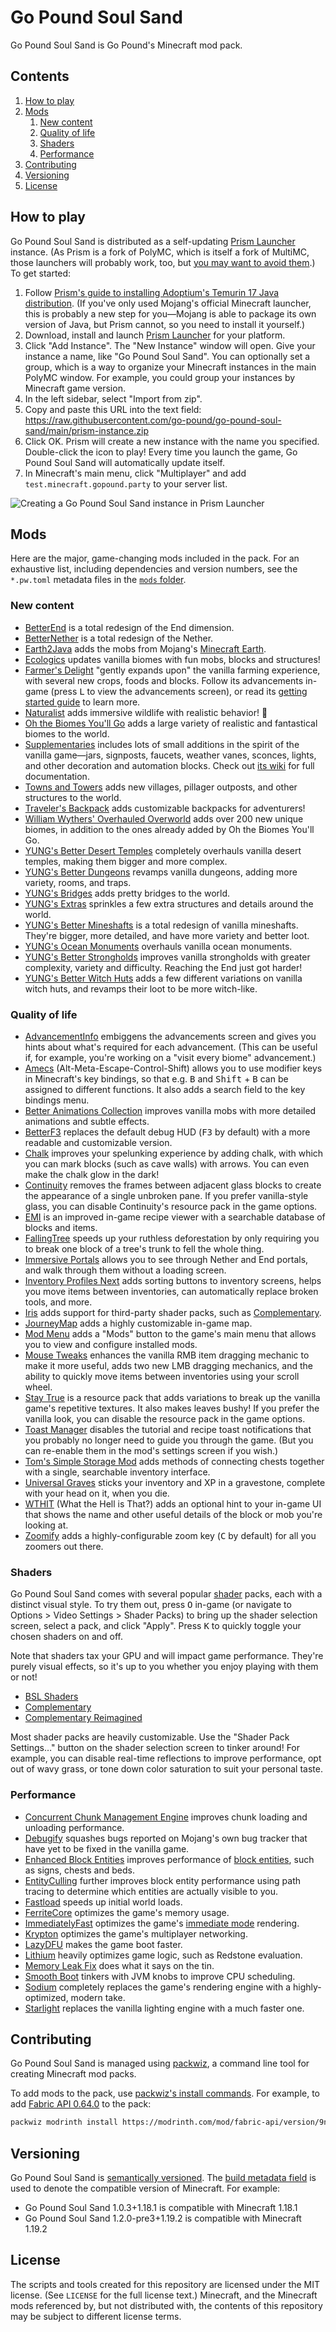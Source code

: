 # Go Pound Soul Sand

Go Pound Soul Sand is Go Pound's Minecraft mod pack.

## Contents

1. [How to play](#how-to-play)
1. [Mods](#mods)
   1. [New content](#new-content)
   1. [Quality of life](#quality-of-life)
   1. [Shaders](#shaders)
   1. [Performance](#performance)
1. [Contributing](#contributing)
1. [Versioning](#versioning)
1. [License](#license)

## How to play

Go Pound Soul Sand is distributed as a self-updating [Prism Launcher](https://prismlauncher.org/) instance. (As Prism is a fork of PolyMC, which is itself a fork of MultiMC, those launchers will probably work, too, but [you may want to avoid them](https://prismlauncher.org/wiki/overview/faq/).) To get started:

1. Follow [Prism's guide to installing Adoptium's Temurin 17 Java distribution](https://prismlauncher.org/wiki/getting-started/installing-java/). (If you've only used Mojang's official Minecraft launcher, this is probably a new step for you—Mojang is able to package its own version of Java, but Prism cannot, so you need to install it yourself.)
1. Download, install and launch [Prism Launcher](https://prismlauncher.org/download/) for your platform.
1. Click "Add Instance". The "New Instance" window will open. Give your instance a name, like "Go Pound Soul Sand". You can optionally set a group, which is a way to organize your Minecraft instances in the main PolyMC window. For example, you could group your instances by Minecraft game version.
1. In the left sidebar, select "Import from zip".
1. Copy and paste this URL into the text field: https://raw.githubusercontent.com/go-pound/go-pound-soul-sand/main/prism-instance.zip
1. Click OK. Prism will create a new instance with the name you specified. Double-click the icon to play! Every time you launch the game, Go Pound Soul Sand will automatically update itself.
1. In Minecraft's main menu, click "Multiplayer" and add `test.minecraft.gopound.party` to your server list.

![Creating a Go Pound Soul Sand instance in Prism Launcher](images/creating-an-instance.png)

## Mods

Here are the major, game-changing mods included in the pack. For an exhaustive list, including dependencies and version numbers, see the `*.pw.toml` metadata files in the [`mods` folder](mods).

### New content

* [BetterEnd](https://modrinth.com/mod/betterend) is a total redesign of the End dimension.
* [BetterNether](https://modrinth.com/mod/betternether) is a total redesign of the Nether.
* [Earth2Java](https://modrinth.com/mod/earth2java) adds the mobs from Mojang's [Minecraft Earth](https://minecraft.fandom.com/wiki/Minecraft_Earth).
* [Ecologics](https://www.curseforge.com/minecraft/mc-mods/ecologics) updates vanilla biomes with fun mobs, blocks and structures!
* [Farmer's Delight](https://modrinth.com/mod/farmers-delight-fabric) "gently expands upon" the vanilla farming experience, with several new crops, foods and blocks. Follow its advancements in-game (press <kbd>L</kbd> to view the advancements screen), or read its [getting started guide](https://github.com/vectorwing/FarmersDelight/wiki/Getting-Started) to learn more.
* [Naturalist](https://www.curseforge.com/minecraft/mc-mods/naturalist) adds immersive wildlife with realistic behavior! 🐘
* [Oh the Biomes You'll Go](https://modrinth.com/mod/biomesyougo) adds a large variety of realistic and fantastical biomes to the world.
* [Supplementaries](https://www.curseforge.com/minecraft/mc-mods/supplementaries) includes lots of small additions in the spirit of the vanilla game—jars, signposts, faucets, weather vanes, sconces, lights, and other decoration and automation blocks. Check out [its wiki](https://github.com/MehVahdJukaar/Supplementaries/wiki) for full documentation.
* [Towns and Towers](https://modrinth.com/mod/towns-and-towers-structure-add-on) adds new villages, pillager outposts, and other structures to the world.
* [Traveler's Backpack](https://www.curseforge.com/minecraft/mc-mods/travelers-backpack-fabric) adds customizable backpacks for adventurers!
* [William Wythers' Overhauled Overworld](https://www.curseforge.com/minecraft/mc-mods/william-wythers-overhauled-overworld) adds over 200 new unique biomes, in addition to the ones already added by Oh the Biomes You'll Go.
* [YUNG's Better Desert Temples](https://www.curseforge.com/minecraft/mc-mods/yungs-better-desert-temples-fabric) completely overhauls vanilla desert temples, making them bigger and more complex.
* [YUNG's Better Dungeons](https://www.curseforge.com/minecraft/mc-mods/yungs-better-dungeons-fabric) revamps vanilla dungeons, adding more variety, rooms, and traps.
* [YUNG's Bridges](https://www.curseforge.com/minecraft/mc-mods/yungs-bridges-fabric) adds pretty bridges to the world.
* [YUNG's Extras](https://www.curseforge.com/minecraft/mc-mods/yungs-extras-fabric) sprinkles a few extra structures and details around the world.
* [YUNG's Better Mineshafts](https://www.curseforge.com/minecraft/mc-mods/yungs-better-mineshafts-fabric) is a total redesign of vanilla mineshafts. They're bigger, more detailed, and have more variety and better loot.
* [YUNG's Ocean Monuments](https://www.curseforge.com/minecraft/mc-mods/yungs-better-ocean-monuments-fabric) overhauls vanilla ocean monuments.
* [YUNG's Better Strongholds](https://www.curseforge.com/minecraft/mc-mods/yungs-better-strongholds-fabric) improves vanilla strongholds with greater complexity, variety and difficulty. Reaching the End just got harder!
* [YUNG's Better Witch Huts](https://www.curseforge.com/minecraft/mc-mods/yungs-better-witch-huts-fabric) adds a few different variations on vanilla witch huts, and revamps their loot to be more witch-like.

### Quality of life

* [AdvancementInfo](https://modrinth.com/mod/advancementinfo) embiggens the advancements screen and gives you hints about what's required for each advancement. (This can be useful if, for example, you're working on a "visit every biome" advancement.)
* [Amecs](https://modrinth.com/mod/amecs) (Alt-Meta-Escape-Control-Shift) allows you to use modifier keys in Minecraft's key bindings, so that e.g. <kbd>B</kbd> and <kbd>Shift</kbd> + <kbd>B</kbd> can be assigned to different functions. It also adds a search field to the key bindings menu.
* [Better Animations Collection](https://modrinth.com/mod/better-animations-collection) improves vanilla mobs with more detailed animations and subtle effects.
* [BetterF3](https://modrinth.com/mod/betterf3) replaces the default debug HUD (<kbd>F3</kbd> by default) with a more readable and customizable version.
* [Chalk](https://modrinth.com/mod/chalk) improves your spelunking experience by adding chalk, with which you can mark blocks (such as cave walls) with arrows. You can even make the chalk glow in the dark!
* [Continuity](https://modrinth.com/mod/continuity) removes the frames between adjacent glass blocks to create the appearance of a single unbroken pane. If you prefer vanilla-style glass, you can disable Continuity's resource pack in the game options.
* [EMI](https://modrinth.com/mod/emi) is an improved in-game recipe viewer with a searchable database of blocks and items.
* [FallingTree](https://modrinth.com/mod/fallingtree) speeds up your ruthless deforestation by only requiring you to break one block of a tree's trunk to fell the whole thing.
* [Immersive Portals](https://modrinth.com/mod/immersiveportals) allows you to see through Nether and End portals, and walk through them without a loading screen.
* [Inventory Profiles Next](https://modrinth.com/mod/inventory-profiles-next) adds sorting buttons to inventory screens, helps you move items between inventories, can automatically replace broken tools, and more.
* [Iris](https://modrinth.com/mod/iris) adds support for third-party shader packs, such as [Complementary](https://www.curseforge.com/minecraft/customization/complementary-shaders).
* [JourneyMap](https://modrinth.com/mod/journeymap) adds a highly customizable in-game map.
* [Mod Menu](https://modrinth.com/mod/modmenu) adds a "Mods" button to the game's main menu that allows you to view and configure installed mods.
* [Mouse Tweaks](https://modrinth.com/mod/mouse-tweaks) enhances the vanilla RMB item dragging mechanic to make it more useful, adds two new LMB dragging mechanics, and the ability to quickly move items between inventories using your scroll wheel.
* [Stay True](https://www.curseforge.com/minecraft/texture-packs/stay-true) is a resource pack that adds variations to break up the vanilla game's repetitive textures. It also makes leaves bushy! If you prefer the vanilla look, you can disable the resource pack in the game options.
* [Toast Manager](https://www.curseforge.com/minecraft/mc-mods/toast-manager) disables the tutorial and recipe toast notifications that you probably no longer need to guide you through the game. (But you can re-enable them in the mod's settings screen if you wish.)
* [Tom's Simple Storage Mod](https://modrinth.com/mod/toms-storage) adds methods of connecting chests together with a single, searchable inventory interface.
* [Universal Graves](https://modrinth.com/mod/universal-graves) sticks your inventory and XP in a gravestone, complete with your head on it, when you die.
* [WTHIT](https://modrinth.com/mod/wthit) (What the Hell is That?) adds an optional hint to your in-game UI that shows the name and other useful details of the block or mob you're looking at.
* [Zoomify](https://modrinth.com/mod/zoomify) adds a highly-configurable zoom key (<kbd>C</kbd> by default) for all you zoomers out there.

### Shaders

Go Pound Soul Sand comes with several popular [shader](https://en.wikipedia.org/wiki/Shader) packs, each with a distinct visual style. To try them out, press <kbd>O</kbd> in-game (or navigate to Options > Video Settings > Shader Packs) to bring up the shader selection screen, select a pack, and click "Apply". Press <kbd>K</kbd> to quickly toggle your chosen shaders on and off.

Note that shaders tax your GPU and will impact game performance. They're purely visual effects, so it's up to you whether you enjoy playing with them or not!

* [BSL Shaders](https://www.curseforge.com/minecraft/customization/bsl-shaders)
* [Complementary](https://www.curseforge.com/minecraft/customization/complementary-shaders)
* [Complementary Reimagined](https://www.curseforge.com/minecraft/customization/complementary-reimagined)

Most shader packs are heavily customizable. Use the "Shader Pack Settings…" button on the shader selection screen to tinker around! For example, you can disable real-time reflections to improve performance, opt out of wavy grass, or tone down color saturation to suit your personal taste.

### Performance

* [Concurrent Chunk Management Engine](https://modrinth.com/mod/c2me-fabric) improves chunk loading and unloading performance.
* [Debugify](https://modrinth.com/mod/debugify) squashes bugs reported on Mojang's own bug tracker that have yet to be fixed in the vanilla game.
* [Enhanced Block Entities](https://modrinth.com/mod/ebe) improves performance of [block entities](https://minecraft.fandom.com/wiki/Block_entity), such as signs, chests and beds.
* [EntityCulling](https://modrinth.com/mod/entityculling) further improves block entity performance using path tracing to determine which entities are actually visible to you.
* [Fastload](https://modrinth.com/mod/fastload) speeds up initial world loads.
* [FerriteCore](https://modrinth.com/mod/ferrite-core) optimizes the game's memory usage.
* [ImmediatelyFast](https://modrinth.com/mod/immediatelyfast) optimizes the game's [immediate mode](https://en.wikipedia.org/wiki/Immediate_mode_(computer_graphics)) rendering.
* [Krypton](https://modrinth.com/mod/krypton) optimizes the game's multiplayer networking.
* [LazyDFU](https://modrinth.com/mod/lazydfu) makes the game boot faster.
* [Lithium](https://modrinth.com/mod/lithium) heavily optimizes game logic, such as Redstone evaluation.
* [Memory Leak Fix](https://modrinth.com/mod/memoryleakfix) does what it says on the tin.
* [Smooth Boot](https://modrinth.com/mod/smoothboot-fabric) tinkers with JVM knobs to improve CPU scheduling.
* [Sodium](https://modrinth.com/mod/sodium) completely replaces the game's rendering engine with a highly-optimized, modern take.
* [Starlight](https://modrinth.com/mod/starlight) replaces the vanilla lighting engine with a much faster one.

## Contributing

Go Pound Soul Sand is managed using [packwiz](https://github.com/packwiz/packwiz), a command line tool for creating Minecraft mod packs.

To add mods to the pack, use [packwiz's install commands](https://packwiz.infra.link/tutorials/creating/adding-mods/). For example, to add [Fabric API 0.64.0](https://modrinth.com/mod/fabric-api/version/0.64.0%2B1.19.2) to the pack:

```sh
packwiz modrinth install https://modrinth.com/mod/fabric-api/version/9nx74dYD
```

## Versioning

Go Pound Soul Sand is [semantically versioned](https://semver.org). The [build metadata field](https://semver.org/#spec-item-10) is used to denote the compatible version of Minecraft. For example:

* Go Pound Soul Sand 1.0.3+1.18.1 is compatible with Minecraft 1.18.1
* Go Pound Soul Sand 1.2.0-pre3+1.19.2 is compatible with Minecraft 1.19.2

## License

The scripts and tools created for this repository are licensed under the MIT license. (See `LICENSE` for the full license text.) Minecraft, and the Minecraft mods referenced by, but not distributed with, the contents of this repository may be subject to different license terms.
